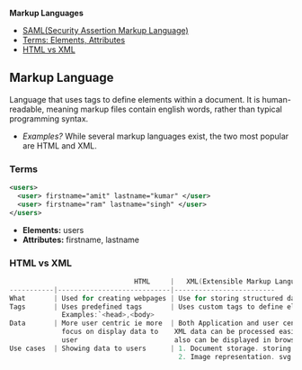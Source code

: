**Markup Languages**
- [SAML(Security Assertion Markup Language)](https://code-with-amitk.github.io/Languages/Markup/SAML/index.html)
- [Terms: Elements, Attributes](#ter)
- [HTML vs XML](#vs)

## Markup Language
Language that uses tags to define elements within a document. It is human-readable, meaning markup files contain english words, rather than typical programming syntax.
- _Examples?_ While several markup languages exist, the two most popular are HTML and XML.

<a name=ter></a>
### Terms
```xml
<users>
  <user> firstname="amit" lastname="kumar" </user>
  <user> firstname="ram" lastname="singh" </user>
</users>
```
- **Elements:** users
- **Attributes:** firstname, lastname

<a name=vs></a>
### HTML vs XML
```c
                               HTML     |   XML(Extensible Markup Language)
-----------|----------------------------|-------------------------
What       | Used for creating webpages | Use for storing structured data
Tags       | Uses predefined tags       | Uses custom tags to define elements
             Examples:`<head>,<body>  
Data       | More user centric ie more  | Both Application and user centric
             focus on display data to    XML data can be processed easily by applcations
             user                        also can be displayed in browser
Use cases  | Showing data to users      | 1. Document storage. storing data in xml files. Showing data to user.
                                          2. Image representation. svg image is xml based.
```
